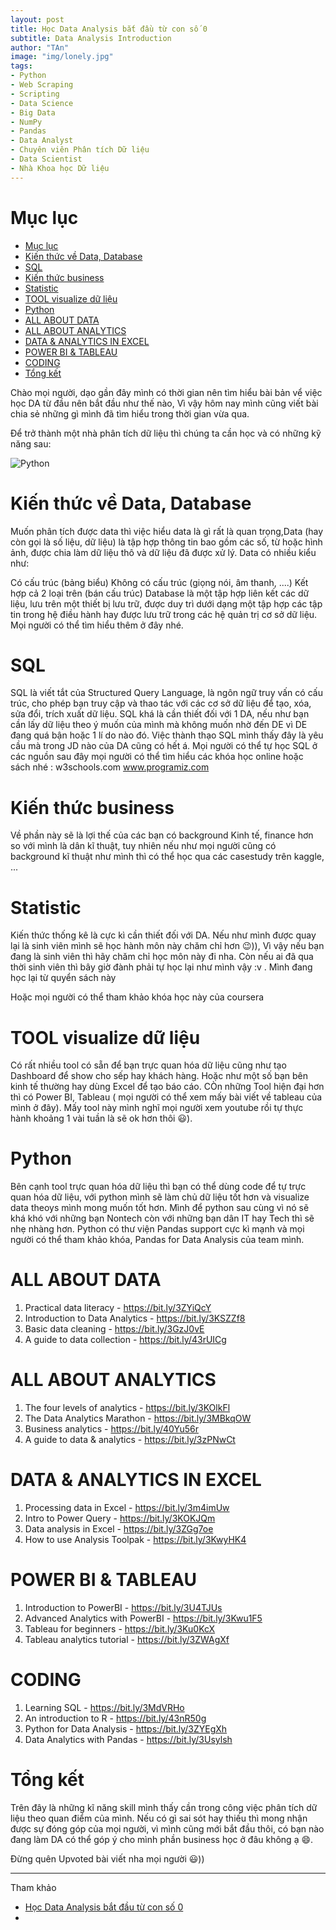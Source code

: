 ```yaml
---
layout: post
title: Học Data Analysis bắt đầu từ con số 0
subtitle: Data Analysis Introduction
author: "TAn"
image: "img/lonely.jpg"
tags:
- Python
- Web Scraping
- Scripting
- Data Science
- Big Data
- NumPy
- Pandas
- Data Analyst
- Chuyên viên Phân tích Dữ liệu
- Data Scientist
- Nhà Khoa học Dữ liệu
---
```


# Mục lục

- [Mục lục](#mục-lục)
- [Kiến thức về Data, Database](#kiến-thức-về-data-database)
- [SQL](#sql)
- [Kiến thức business](#kiến-thức-business)
- [Statistic](#statistic)
- [TOOL visualize dữ liệu](#tool-visualize-dữ-liệu)
- [Python](#python)
- [ALL ABOUT DATA](#all-about-data)
- [ALL ABOUT ANALYTICS](#all-about-analytics)
- [DATA \& ANALYTICS IN EXCEL](#data--analytics-in-excel)
- [POWER BI \& TABLEAU](#power-bi--tableau)
- [CODING](#coding)
- [Tổng kết](#tổng-kết)

Chào mọi người, dạo gần đây mình có thời gian nên tìm hiểu bài bản vể việc học DA từ đầu nên bắt đầu như thế nào, Vì vậy hôm nay mình cũng viết bài chia sẻ những gì mình đã tìm hiểu trong thời gian vừa qua.

Để trở thành một nhà phân tích dữ liệu thì chúng ta cần học và có những kỹ năng sau:

![Python](https://boxxv.github.io/img/2023/Data_Analytics_Process.png "Python")

# Kiến thức về Data, Database

Muốn phân tích được data thì việc hiểu data là gì rất là quan trọng,Data (hay còn gọi là số liệu, dữ liệu) là tập hợp thông tin bao gồm các số, từ hoặc hình ảnh, được chia làm dữ liệu thô và dữ liệu đã được xử lý. Data có nhiều kiểu như:

Có cấu trúc (bảng biểu)
Không có cấu trúc (giọng nói, âm thanh, ....)
Kết hợp cả 2 loại trên (bán cấu trúc)
Database là một tập hợp liên kết các dữ liệu, lưu trên một thiết bị lưu trữ, được duy trì dưới dạng một tập hợp các tập tin trong hệ điều hành hay được lưu trữ trong các hệ quản trị cơ sở dữ liệu. Mọi người có thể tìm hiểu thêm ở đây nhé.

# SQL

SQL là viết tắt của Structured Query Language, là ngôn ngữ truy vấn có cấu trúc, cho phép bạn truy cập và thao tác với các cơ sở dữ liệu để tạo, xóa, sửa đổi, trích xuất dữ liệu. SQL khá là cần thiết đối với 1 DA, nếu như bạn cần lấy dữ liệu theo ý muốn của mình mà không muốn nhờ đến DE vì DE đang quá bận hoặc 1 lí do nào đó. Việc thành thạo SQL mình thấy đây là yêu cầu mà trong JD nào của DA cũng có hết á. Mọi người có thể tự học SQL ở các nguồn sau đây mọi người có thể tìm hiểu các khóa học online hoặc sách nhé : w3schools.com www.programiz.com

# Kiến thức business

Về phần này sẽ là lợi thế của các bạn có background Kinh tế, finance hơn so với mình là dân kĩ thuật, tuy nhiên nếu như mọi người cũng có background kĩ thuật như mình thì có thể học qua các casestudy trên kaggle, ...

# Statistic

Kiến thức thống kê là cực kì cần thiết đối với DA. Nếu như mình được quay lại là sinh viên mình sẽ học hành môn này chăm chỉ hơn 😉)), Vì vậy nếu bạn đang là sinh viên thì hãy chăm chỉ học môn này đi nha. Còn nếu ai đã qua thời sinh viên thì bây giờ đành phải tự học lại như mình vậy :v . Mình đang học lại từ quyển sách này

Hoặc mọi người có thể tham khảo khóa học này của coursera

# TOOL visualize dữ liệu

Có rất nhiều tool có sẵn để bạn trực quan hóa dữ liệu cũng như tạo Dashboard để show cho sếp hay khách hàng. Hoặc như một số bạn bên kinh tế thường hay dùng Excel để tạo báo cáo. CÒn những Tool hiện đại hơn thì có Power BI, Tableau ( mọi người có thể xem mấy bài viết về tableau của mình ở đây). Mấy tool này mình nghĩ mọi người xem youtube rồi tự thực hành khoảng 1 vài tuần là sẽ ok hơn thôi 😃).

# Python

Bên cạnh tool trực quan hóa dữ liệu thì bạn có thể dùng code để tự trực quan hóa dữ liệu, với python mình sẽ làm chủ dữ liệu tốt hơn và visualize data theoys mình mong muốn tốt hơn. Mình để python sau cùng vì nó sẽ khá khó với những bạn Nontech còn với những bạn dân IT hay Tech thì sẽ nhẹ nhàng hơn. Python có thư viện Pandas support cực kì mạnh và mọi người có thể tham khảo khóa, Pandas for Data Analysis của team mình.

# ALL ABOUT DATA
1. Practical data literacy - https://bit.ly/3ZYiQcY
2. Introduction to Data Analytics - https://bit.ly/3KSZZf8
3. Basic data cleaning - https://bit.ly/3GzJ0vE
4. A guide to data collection - https://bit.ly/43rUICg

# ALL ABOUT ANALYTICS
1. The four levels of analytics - https://bit.ly/3KOlkFl
2. The Data Analytics Marathon - https://bit.ly/3MBkqOW
3. Business analytics - https://bit.ly/40Yu56r
4. A guide to data & analytics - https://bit.ly/3zPNwCt

# DATA & ANALYTICS IN EXCEL
1. Processing data in Excel - https://bit.ly/3m4imUw
2. Intro to Power Query - https://bit.ly/3KOKJQm
3. Data analysis in Excel - https://bit.ly/3ZGg7oe
4. How to use Analysis Toolpak - https://bit.ly/3KwyHK4

# POWER BI & TABLEAU
1. Introduction to PowerBI - https://bit.ly/3U4TJUs
2. Advanced Analytics with PowerBI - https://bit.ly/3Kwu1F5
3. Tableau for beginners - https://bit.ly/3Ku0KcX
4. Tableau analytics tutorial - https://bit.ly/3ZWAgXf

# CODING
1. Learning SQL - https://bit.ly/3MdVRHo
2. An introduction to R - https://bit.ly/43nR50g
3. Python for Data Analysis - https://bit.ly/3ZYEgXh
4. Data Analytics with Pandas - https://bit.ly/3Usylsh

# Tổng kết

Trên đây là những kĩ năng skill mình thấy cần trong công việc phân tích dữ liệu theo quan điểm của mình. Nếu có gì sai sót hay thiếu thì mong nhận được sự đóng góp của mọi người, vì mình cũng mới bắt đầu thôi, có bạn nào đang làm DA có thể góp ý cho mình phần business học ở đâu không ạ 😄.

Đừng quên Upvoted bài viết nha mọi người 😃))

-----
Tham khảo
- [Học Data Analysis bắt đầu từ con số 0](https://viblo.asia/p/hoc-data-analysis-bat-dau-tu-con-so-0-aAY4qvdQJPw)
- []()